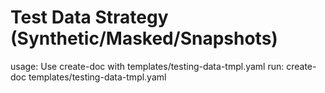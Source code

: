 # Test Data Strategy (Synthetic/Masked/Snapshots)

usage: Use create-doc with templates/testing-data-tmpl.yaml
run: create-doc templates/testing-data-tmpl.yaml
